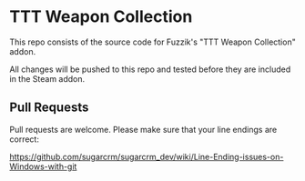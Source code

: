 TTT Weapon Collection
=========

This repo consists of the source code for Fuzzik's "TTT Weapon Collection" addon.

All changes will be pushed to this repo and tested before they are included in the Steam addon.

Pull Requests
---

Pull requests are welcome. Please make sure that your line endings are correct:

https://github.com/sugarcrm/sugarcrm_dev/wiki/Line-Ending-issues-on-Windows-with-git
